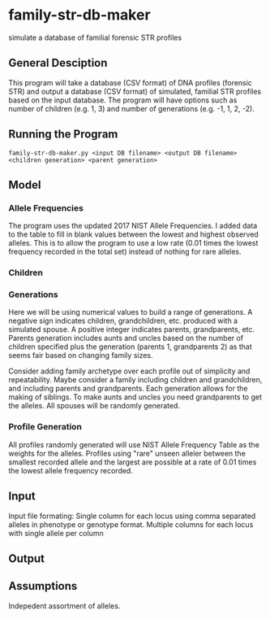 # family-str-db-maker

simulate a database of familial forensic STR profiles

## General Desciption
This program will take a database (CSV format) of DNA profiles (forensic STR) and output a database (CSV format) of simulated, familial STR profiles based on the input database. The program will have options such as number of children (e.g. 1, 3) and number of generations (e.g. -1, 1, 2, -2).

## Running the Program
`family-str-db-maker.py <input DB filename> <output DB filename> <children generation> <parent generation>`


## Model

### Allele Frequencies
The program uses the updated 2017 NIST Allele Frequencies. I added data to the table to fill in blank values between the lowest and highest observed alleles. This is to allow the program to use a low rate (0.01 times the lowest frequency recorded in the total set) instead of nothing for rare alleles.

### Children

### Generations
Here we will be using numerical values to build a range of generations. A negative sign indicates children, grandchildren, etc. produced with a simulated spouse. A positive integer indicates parents, grandparents, etc. Parents generation includes aunts and uncles based on the number of children specified plus the generation (parents 1, grandparents 2) as that seems fair based on changing family sizes.

Consider adding family archetype over each profile out of simplicity and repeatability. Maybe consider a family including children and grandchildren, and including parents and grandparents. Each generation allows for the making of siblings. To make aunts and uncles you need grandparents to get the alleles. All spouses will be randomly generated.

### Profile Generation
All profiles randomly generated will use NIST Allele Frequency Table as the weights for the alleles. Profiles using "rare" unseen alleler between the smallest recorded allele and the largest are possible at a rate of 0.01 times the lowest allele frequency recorded.

## Input
Input file formating:
Single column for each locus using comma separated alleles in phenotype or genotype format.
Multiple columns for each locus with single allele per column

## Output

## Assumptions
Indepedent assortment of alleles.
